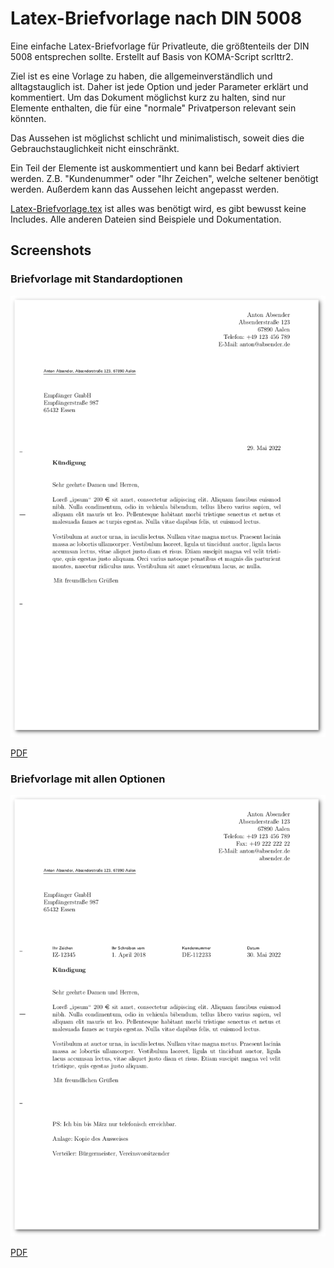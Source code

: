 # Latex-Briefvorlage nach DIN 5008
Eine einfache Latex-Briefvorlage für Privatleute, die größtenteils der DIN 5008 entsprechen sollte. Erstellt auf Basis von KOMA-Script scrlttr2.

Ziel ist es eine Vorlage zu haben, die allgemeinverständlich und alltagstauglich ist. Daher ist jede Option und jeder Parameter erklärt und kommentiert. Um das Dokument möglichst kurz zu halten, sind nur Elemente enthalten, die für eine "normale" Privatperson relevant sein könnten.

Das Aussehen ist möglichst schlicht und minimalistisch, soweit dies die Gebrauchstauglichkeit nicht einschränkt.

Ein Teil der Elemente ist auskommentiert und kann bei Bedarf aktiviert werden. Z.B. "Kundenummer" oder "Ihr Zeichen", welche seltener benötigt werden. Außerdem kann das Aussehen leicht angepasst werden.

[Latex-Briefvorlage.tex](https://github.com/PanCakeConnaisseur/latex-briefvorlage-din-5008/blob/master/Latex-Briefvorlage.tex) ist alles was benötigt wird, es gibt bewusst keine Includes. Alle anderen Dateien sind Beispiele und Dokumentation.

## Screenshots

### Briefvorlage mit Standardoptionen
![Briefvorlage mit Standardoptionen](Screenshots/Briefvorlage%20mit%20Standardoptionen.png)

[PDF](Beispiele/Latex-Briefvorlage%20mit%20Standardoptionen.pdf)

### Briefvorlage mit allen Optionen
![Briefvorlage mit allen Optionen](Screenshots/Briefvorlage%20mit%20allen%20Optionen.png)

[PDF](Beispiele/Latex-Briefvorlage%20mit%20allen%20Optionen.pdf)
